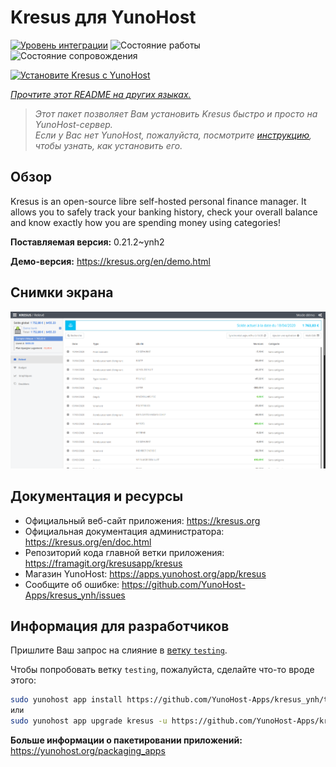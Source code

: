 <!--
Важно: этот README был автоматически сгенерирован <https://github.com/YunoHost/apps/tree/master/tools/readme_generator>
Он НЕ ДОЛЖЕН редактироваться вручную.
-->

# Kresus для YunoHost

[![Уровень интеграции](https://dash.yunohost.org/integration/kresus.svg)](https://ci-apps.yunohost.org/ci/apps/kresus/) ![Состояние работы](https://ci-apps.yunohost.org/ci/badges/kresus.status.svg) ![Состояние сопровождения](https://ci-apps.yunohost.org/ci/badges/kresus.maintain.svg)

[![Установите Kresus с YunoHost](https://install-app.yunohost.org/install-with-yunohost.svg)](https://install-app.yunohost.org/?app=kresus)

*[Прочтите этот README на других языках.](./ALL_README.md)*

> *Этот пакет позволяет Вам установить Kresus быстро и просто на YunoHost-сервер.*  
> *Если у Вас нет YunoHost, пожалуйста, посмотрите [инструкцию](https://yunohost.org/install), чтобы узнать, как установить его.*

## Обзор

Kresus is an open-source libre self-hosted personal finance manager. It allows you to safely track your banking history, check your overall balance and know exactly how you are spending money using categories!


**Поставляемая версия:** 0.21.2~ynh2

**Демо-версия:** <https://kresus.org/en/demo.html>

## Снимки экрана

![Снимок экрана Kresus](./doc/screenshots/screenshot.png)

## Документация и ресурсы

- Официальный веб-сайт приложения: <https://kresus.org>
- Официальная документация администратора: <https://kresus.org/en/doc.html>
- Репозиторий кода главной ветки приложения: <https://framagit.org/kresusapp/kresus>
- Магазин YunoHost: <https://apps.yunohost.org/app/kresus>
- Сообщите об ошибке: <https://github.com/YunoHost-Apps/kresus_ynh/issues>

## Информация для разработчиков

Пришлите Ваш запрос на слияние в [ветку `testing`](https://github.com/YunoHost-Apps/kresus_ynh/tree/testing).

Чтобы попробовать ветку `testing`, пожалуйста, сделайте что-то вроде этого:

```bash
sudo yunohost app install https://github.com/YunoHost-Apps/kresus_ynh/tree/testing --debug
или
sudo yunohost app upgrade kresus -u https://github.com/YunoHost-Apps/kresus_ynh/tree/testing --debug
```

**Больше информации о пакетировании приложений:** <https://yunohost.org/packaging_apps>
